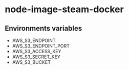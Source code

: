 # node-image-steam-docker

## Environments variables

* AWS_S3_ENDPOINT
* AWS_S3_ENDPOINT_PORT
* AWS_S3_ACCESS_KEY
* AWS_S3_SECRET_KEY
* AWS_S3_BUCKET
